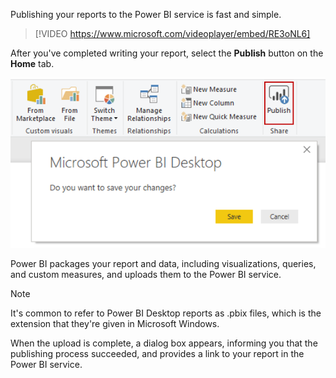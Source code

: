 Publishing your reports to the Power BI service is fast and simple.

> [!VIDEO https://www.microsoft.com/videoplayer/embed/RE3oNL6]

After you've completed writing your report, select the **Publish** button on the **Home** tab.

![Screenshot of the Publish button.](../media/02-power-bi-desktop-publish.png)

Power BI packages your report and data, including visualizations, queries, and custom measures, and uploads them to the Power BI service.

 > [!NOTE]
 > It's common to refer to Power BI Desktop reports as .pbix files, which is the extension that they're given in Microsoft Windows.

When the upload is complete, a dialog box appears, informing you that the publishing process succeeded, and provides a link to your report in the Power BI service.
